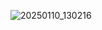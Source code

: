 ![20250110_130216](https://github.com/user-attachments/assets/c9b8850a-d1d7-4c50-b880-ac586dbfc15b)


